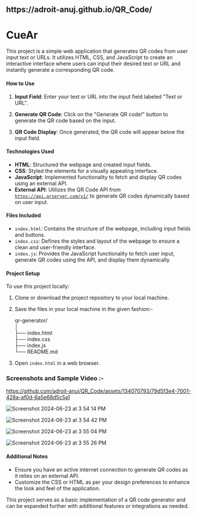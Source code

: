 <h2>https://adroit-anuj.github.io/QR_Code/</h2>

# CueAr

This project is a simple web application that generates QR codes from user input text or URLs. It utilizes HTML, CSS, and JavaScript to create an interactive interface where users can input their desired text or URL and instantly generate a corresponding QR code.

#### How to Use

1. **Input Field**: Enter your text or URL into the input field labeled "Text or URL".
   
2. **Generate QR Code**: Click on the "Generate QR code!" button to generate the QR code based on the input.

3. **QR Code Display**: Once generated, the QR code will appear below the input field.

#### Technologies Used

- **HTML**: Structured the webpage and created input fields.
- **CSS**: Styled the elements for a visually appealing interface.
- **JavaScript**: Implemented functionality to fetch and display QR codes using an external API.
- **External API**: Utilizes the QR Code API from <a href="https://goqr.me/api/" target="_blank">`https://api.qrserver.com/v1/`</a> to generate QR codes dynamically based on user input.

#### Files Included

- `index.html`: Contains the structure of the webpage, including input fields and buttons.
- `index.css`: Defines the styles and layout of the webpage to ensure a clean and user-friendly interface.
- `index.js`: Provides the JavaScript functionality to fetch user input, generate QR codes using the API, and display them dynamically.

#### Project Setup

To use this project locally:

1. Clone or download the project repository to your local machine.
2. Save the files in your local machine in the given fashion:-
   
   qr-generator/  
   │  
   ├── index.html  
   ├── index.css  
   ├── index.js  
   └── README.md  

4. Open `index.html` in a web browser.

### Screenshots and Sample Video :-

https://github.com/adroit-anuj/QR_Code/assets/134070793/79d5f3e4-7001-428a-af0d-6a5e68d5c5a1

![Screenshot 2024-06-23 at 3 54 14 PM](https://github.com/adroit-anuj/QR_Code/assets/134070793/1d0bf560-5caf-4b8d-9e58-2a8b57fd2e82)

![Screenshot 2024-06-23 at 3 54 42 PM](https://github.com/adroit-anuj/QR_Code/assets/134070793/87397258-a9fa-44f4-b328-3a09f8517f75)

![Screenshot 2024-06-23 at 3 55 04 PM](https://github.com/adroit-anuj/QR_Code/assets/134070793/c353d27a-a741-4f92-a4eb-bb959739152f)

![Screenshot 2024-06-23 at 3 55 26 PM](https://github.com/adroit-anuj/QR_Code/assets/134070793/97ee7555-701c-4369-bfd6-0771b30421a8)


#### Additional Notes

- Ensure you have an active internet connection to generate QR codes as it relies on an external API.
- Customize the CSS or HTML as per your design preferences to enhance the look and feel of the application.

This project serves as a basic implementation of a QR code generator and can be expanded further with additional features or integrations as needed.


